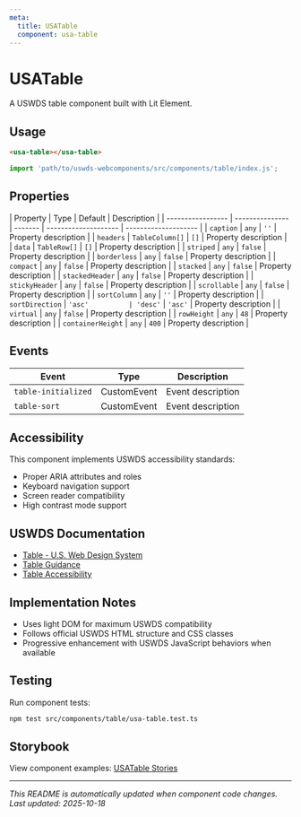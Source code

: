 ```yaml
---
meta:
  title: USATable
  component: usa-table
---
```


# USATable

A USWDS table component built with Lit Element.

## Usage

```html
<usa-table></usa-table>
```

```javascript
import 'path/to/uswds-webcomponents/src/components/table/index.js';
```

## Properties

| Property          | Type            | Default | Description          |
| ----------------- | --------------- | ------- | -------------------- | -------------------- |
| `caption`         | `any`           | `''`    | Property description |
| `headers`         | `TableColumn[]` | `[]`    | Property description |
| `data`            | `TableRow[]`    | `[]`    | Property description |
| `striped`         | `any`           | `false` | Property description |
| `borderless`      | `any`           | `false` | Property description |
| `compact`         | `any`           | `false` | Property description |
| `stacked`         | `any`           | `false` | Property description |
| `stackedHeader`   | `any`           | `false` | Property description |
| `stickyHeader`    | `any`           | `false` | Property description |
| `scrollable`      | `any`           | `false` | Property description |
| `sortColumn`      | `any`           | `''`    | Property description |
| `sortDirection`   | `'asc'          | 'desc'` | `'asc'`              | Property description |
| `virtual`         | `any`           | `false` | Property description |
| `rowHeight`       | `any`           | `48`    | Property description |
| `containerHeight` | `any`           | `400`   | Property description |

## Events

| Event               | Type        | Description       |
| ------------------- | ----------- | ----------------- |
| `table-initialized` | CustomEvent | Event description |
| `table-sort`        | CustomEvent | Event description |

## Accessibility

This component implements USWDS accessibility standards:

- Proper ARIA attributes and roles
- Keyboard navigation support
- Screen reader compatibility
- High contrast mode support

## USWDS Documentation

- [Table - U.S. Web Design System](https://designsystem.digital.gov/components/table/)
- [Table Guidance](https://designsystem.digital.gov/components/table/#guidance)
- [Table Accessibility](https://designsystem.digital.gov/components/table/#accessibility)

## Implementation Notes

- Uses light DOM for maximum USWDS compatibility
- Follows official USWDS HTML structure and CSS classes
- Progressive enhancement with USWDS JavaScript behaviors when available

## Testing

Run component tests:

```bash
npm test src/components/table/usa-table.test.ts
```

## Storybook

View component examples: [USATable Stories](http://localhost:6006/?path=/story/components-table)

---

_This README is automatically updated when component code changes._
_Last updated: 2025-10-18_
